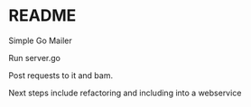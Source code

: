 # README #


Simple Go Mailer

Run server.go

Post requests to it and bam.

Next steps include refactoring and including into a webservice
